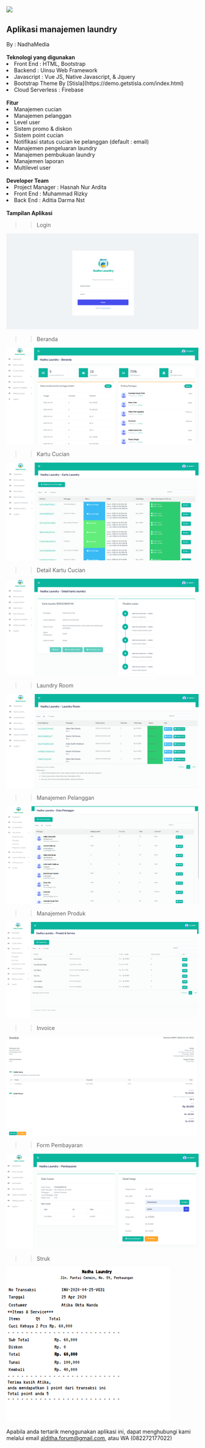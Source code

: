 <img src='https://github.com/haxorsprogramming/Nadha-Laundry/blob/master/ladun/login/images/nadha_laundry.jpg?raw=true' width='500px'>

<h2>Aplikasi manajemen laundry</h2>
By : NadhaMedia
<br/><br/>
<b>Teknologi yang digunakan</b>
<li>Front End : HTML, Bootstrap</li>
<li>Backend : Uinsu Web Framework</li>
<li>Javascript : Vue JS, Native Javascript, & Jquery</li>
<li>Bootstrap Theme By [Stisla](https://demo.getstisla.com/index.html)</li>
<li>Cloud Serverless : Firebase</li>
<br/>
<b>Fitur</b>
<li> Manajemen cucian</li>
<li> Manajemen pelanggan</li>
<li> Level user</li>
<li> Sistem promo & diskon</li>
<li> Sistem point cucian</li>
<li> Notifikasi status cucian ke pelanggan (default : email)</li>
<li> Manajemen pengeluaran laundry</li>
<li> Manajemen pembukuan laundry</li>
<li> Manajemen laporan</li>
<li> Multilevel user</li>
<br/>
<b>Developer Team</b>
<li> Project Manager : Hasnah Nur Ardita</li>
<li> Front End : Muhammad Rizky</li>
<li> Back End : Aditia Darma Nst</li>
<br/>
<b>Tampilan Aplikasi</b>
<br/>

>> Login

<img src='https://github.com/haxorsprogramming/All-Project/blob/master/nadha_produk/ss/login.png?raw=true'>

>> Beranda

<img src='https://github.com/haxorsprogramming/All-Project/blob/master/nadha_produk/ss/beranda.png?raw=true'>

>> Kartu Cucian

<img src='https://github.com/haxorsprogramming/All-Project/blob/master/nadha_produk/ss/kartu_laundry.png?raw=true'>

>> Detail Kartu Cucian 

<img src='https://github.com/haxorsprogramming/All-Project/blob/master/nadha_produk/ss/detail_kartu_laundry.png?raw=true'>

>> Laundry Room

<img src='https://github.com/haxorsprogramming/All-Project/blob/master/nadha_produk/ss/laundry_room.png?raw=true'>

>> Manajemen Pelanggan

<img src='https://github.com/haxorsprogramming/All-Project/blob/master/nadha_produk/ss/manajemen_pelanggan.png?raw=true'>

>> Manajemen Produk

<img src='https://github.com/haxorsprogramming/All-Project/blob/master/nadha_produk/ss/manajemen_produk.png?raw=true'>

>> Invoice

<img src='https://github.com/haxorsprogramming/All-Project/blob/master/nadha_produk/ss/invoice.png?raw=true'>

>> Form Pembayaran

<img src='https://github.com/haxorsprogramming/All-Project/blob/master/nadha_produk/ss/pembayaran.png?raw=true'>

>>Struk

<img src='https://github.com/haxorsprogramming/All-Project/blob/master/nadha_produk/ss/print_struk.png?raw=true'>

<br/>

Apabila anda tertarik menggunakan aplikasi ini, dapat menghubungi kami melalui email alditha.forum@gmail.com, atau WA (082272177022)
